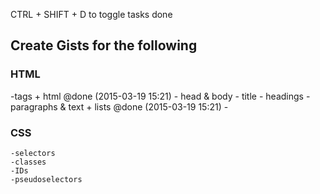 CTRL + SHIFT + D to toggle tasks done

## Create Gists for the following

### HTML
-tags
    + html @done (2015-03-19 15:21)
    - head & body
    - title
    - headings
    - paragraphs & text
    + lists @done (2015-03-19 15:21)
    - 

### CSS
    -selectors
    -classes
    -IDs
    -pseudoselectors

    